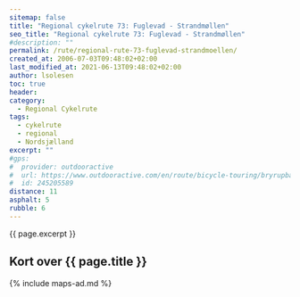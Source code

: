 ```yaml
---
sitemap: false
title: "Regional cykelrute 73: Fuglevad - Strandmøllen"
seo_title: "Regional cykelrute 73: Fuglevad - Strandmøllen"
#description: ""
permalink: /rute/regional-rute-73-fuglevad-strandmoellen/
created_at: 2006-07-03T09:48:02+02:00
last_modified_at: 2021-06-13T09:48:02+02:00
author: lsolesen
toc: true
header:
category:
  - Regional Cykelrute
tags:
  - cykelrute
  - regional
  - Nordsjælland
excerpt: ""
#gps:
#  provider: outdooractive
#  url: https://www.outdooractive.com/en/route/bicycle-touring/bryrupbanestien-naturstien-horsens-silkeborg/245205589/
#  id: 245205589
distance: 11
asphalt: 5
rubble: 6
---
```


{{ page.excerpt }}

## Kort over {{ page.title }}

{% include maps-ad.md %}
